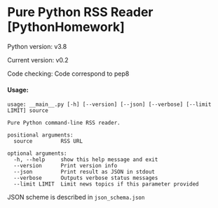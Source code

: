 # Pure Python RSS Reader [PythonHomework]

Python version: v3.8

Current version: v0.2

Code checking: Code correspond to pep8
#### Usage:
```shell
usage: __main__.py [-h] [--version] [--json] [--verbose] [--limit LIMIT] source

Pure Python command-line RSS reader.

positional arguments:
  source         RSS URL

optional arguments:
  -h, --help     show this help message and exit
  --version      Print version info
  --json         Print result as JSON in stdout
  --verbose      Outputs verbose status messages
  --limit LIMIT  Limit news topics if this parameter provided
  ```
  JSON scheme is described in `json_schema.json`
